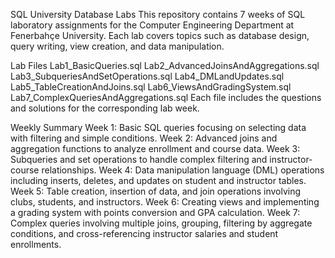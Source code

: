 SQL University Database Labs
This repository contains 7 weeks of SQL laboratory assignments for the Computer Engineering Department at Fenerbahçe University. Each lab covers topics such as database design, query writing, view creation, and data manipulation.

Lab Files
Lab1_BasicQueries.sql
Lab2_AdvancedJoinsAndAggregations.sql
Lab3_SubqueriesAndSetOperations.sql
Lab4_DMLandUpdates.sql
Lab5_TableCreationAndJoins.sql
Lab6_ViewsAndGradingSystem.sql
Lab7_ComplexQueriesAndAggregations.sql
Each file includes the questions and solutions for the corresponding lab week.

Weekly Summary
Week 1: Basic SQL queries focusing on selecting data with filtering and simple conditions.
Week 2: Advanced joins and aggregation functions to analyze enrollment and course data.
Week 3: Subqueries and set operations to handle complex filtering and instructor-course relationships.
Week 4: Data manipulation language (DML) operations including inserts, deletes, and updates on student and instructor tables.
Week 5: Table creation, insertion of data, and join operations involving clubs, students, and instructors.
Week 6: Creating views and implementing a grading system with points conversion and GPA calculation.
Week 7: Complex queries involving multiple joins, grouping, filtering by aggregate conditions, and cross-referencing instructor salaries and student enrollments.
